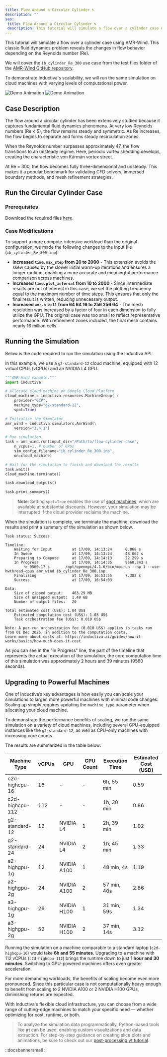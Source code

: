 ```yaml
---
title: Flow Around a Circular Cylinder 🌀
description: ""
seo:
 title: Flow Around a Circular Cylinder 🌀
 description: This tutorial will simulate a flow over a cylinder case using AMR-Wind. This classic fluid dynamics problem reveals the changes in flow behavior depending on the Reynolds number (Re). We will cover the `ib_cylinder_Re_300` use case from the test files folder of the AMR-Wind GitHub repository.
---
```


This tutorial will simulate a flow over a cylinder case using AMR-Wind. This classic fluid dynamics problem reveals the changes in flow behavior depending on the Reynolds number (Re).

We will cover the `ib_cylinder_Re_300` use case from the test files folder of the [AMR-Wind GitHub repository](https://github.com/Exawind/amr-wind/tree/main/test/test_files/ib_cylinder_Re_300).

To demonstrate Inductiva's scalability, we will run the same simulation on cloud machines with varying levels of computational power.

![Demo Animation](amr-wind/Re100.gif)
![Demo Animation](amr-wind/Re10000.gif)

## Case Description
The flow around a circular cylinder has been extensively studied because it captures fundamental fluid dynamics phenomena. At very low Reynolds numbers (Re < 5), the flow remains steady and symmetric. As Re increases, the flow begins to separate and forms steady recirculation zones.

When the Reynolds number surpasses approximately 47, the flow transitions to an unsteady regime. Here, periodic vortex shedding develops, creating the characteristic von Kármán vortex street.

At Re = 300, the flow becomes fully three-dimensional and unsteady. This makes it a popular benchmark for validating CFD solvers, immersed boundary methods, and mesh refinement strategies.

## Run the Circular Cylinder Case

### Prerequisites
Download the required files [here](https://storage.googleapis.com/inductiva-api-demo-files/flow-cylinder-case-files.zip).

### Case Modifications
To support a more compute-intensive workload than the original configuration, we made the following changes to the input file (`ib_cylinder_Re_300.inp`):

* **Increased `time.max_step` from 20 to 2000** - This extension avoids the skew caused by the slower initial warm-up iterations and ensures a longer runtime, enabling a more accurate and meaningful performance comparison across machines.
* **Increased `time.plot_interval` from 10 to 2000** - Since intermediate results are not of interest in this case, we set the plotting frequency equal to the maximum number of time steps. This ensures that only the final result is written, reducing unnecessary output.
* **Increased `amr.n_cell` from 64 64 16 to 256 256 64** - The mesh resolution was increased by a factor of four in each dimension to fully utilize the GPU. The original case was too small to reflect representative performance. With refinement zones included, the final mesh contains nearly 16 million cells.

## Running the Simulation
Below is the code required to run the simulation using the Inductiva API.

In this example, we use a `g2-standard-12` cloud machine, equipped with 12 virtual CPUs (vCPUs) and an NVIDIA L4 GPU.

```python
"""AMR-Wind example."""
import inductiva

# Allocate cloud machine on Google Cloud Platform
cloud_machine = inductiva.resources.MachineGroup( \
    provider="GCP",
    machine_type="g2-standard-12",
    spot=True)

# Initialize the Simulator
amr_wind = inductiva.simulators.AmrWind(\
    version="3.4.1")

# Run simulation
task = amr_wind.run(input_dir="/Path/to/flow-cylinder-case",
	n_vcpus=1, # number of GPUs
    sim_config_filename="ib_cylinder_Re_300.inp",
    on=cloud_machine)

# Wait for the simulation to finish and download the results
task.wait()
cloud_machine.terminate()

task.download_outputs()

task.print_summary()
```

> **Note**: Setting `spot=True` enables the use of [spot machines](/how-it-works/machines/spot-machines.md), which are available at substantial discounts.
> However, your simulation may be interrupted if the cloud provider reclaims the machine.

When the simulation is complete, we terminate the machine, download the results and print a summary of the simulation as shown below.

```
Task status: Success

Timeline:
	Waiting for Input         at 17/09, 14:13:24      0.868 s
	In Queue                  at 17/09, 14:13:24      48.062 s
	Preparing to Compute      at 17/09, 14:14:13      22.299 s
	In Progress               at 17/09, 14:14:35      9560.343 s
		└> 9560.17 s       /opt/openmpi/4.1.6/bin/mpirun --np 1 --use-hwthread-cpus amr_wind ib_cylinder_Re_300.inp
	Finalizing                at 17/09, 16:53:55      7.382 s
	Success                   at 17/09, 16:54:03

Data:
	Size of zipped output:    463.29 MB
	Size of unzipped output:  1.49 GB
	Number of output files:   20

Total estimated cost (US$): 1.04 US$
	Estimated computation cost (US$): 1.03 US$
	Task orchestration fee (US$): 0.010 US$

Note: A per-run orchestration fee (0.010 US$) applies to tasks run from 01 Dec 2025, in addition to the computation costs.
Learn more about costs at: https://inductiva.ai/guides/how-it-works/basics/how-much-does-it-cost
```

As you can see in the "In Progress" line, the part of the timeline that
represents the actual execution of the simulation,
the core computation time of this simulation was approximately 2 hours and 39 minutes (9560 seconds).

## Upgrading to Powerful Machines
One of Inductiva’s key advantages is how easily you can scale your simulations to larger, more powerful machines with minimal code changes. Scaling up simply requires updating the `machine_type` parameter when allocating your cloud machine.

To demonstrate the performance benefits of scaling, we ran the same simulation on a variety of cloud machines, including several GPU-equipped instances like the `g2-standard-12`, as well as CPU-only machines with increasing core counts.

The results are summarized in the table below:

| Machine Type     | vCPUs | GPU         | GPU Count | Execution Time | Estimated Cost (USD) |
|------------------|-------|-------------|-----------|----------------|--------------------- |
| c2d-highcpu-16   | 16    | -           | -         | 6h, 55 min     | 0.59                 |
| c2d-highcpu-112  | 112   | -           | -         | 1h, 30 min     | 0.86                 |
| g2-standard-12   | 12    | NVIDIA L4   | 1         | 2h, 39 min     | 1.02                 |
| g2-standard-24   | 24    | NVIDIA L4   | 2         | 1h, 45 min     | 1.33                 |
| a2-highgpu-1g    | 12    | NVIDIA A100 | 1         | 48 min, 4s     | 1.19                 |
| a2-highgpu-2g    | 24    | NVIDIA A100 | 2         | 57 min, 40s    | 2.86                 |
| a3-highgpu-1g    | 26    | NVIDIA H100 | 1         | 31 min, 59s    | 1.34                 |
| a3-highgpu-2g    | 52    | NVIDIA H100 | 2         | 37 min, 14s    | 3.12                 |

Running the simulation on a machine comparable to a standard laptop (`c2d-highcpu-16`) would take **6h and 55 minutes**. Upgrading to a machine with 112 vCPUs (`c2d-highcpu-112`) brings the runtime down to just **1 hour and 30 minutes**. Switching to GPU-powered machines offers even greater acceleration.

For more demanding workloads, the benefits of scaling become even more pronounced. Since this particular case is not computationally heavy enough to benefit from scaling to 2 NVIDIA A100 or 2 NVIDIA H100 GPUs, diminishing returns are expected.

With Inductiva's flexible cloud infrastructure, you can choose from a wide range of cutting-edge machines to match your specific need — whether optimizing for cost, runtime, or both.

> To analyze the simulation data programmatically, Python-based tools like **yt** can be used, enabling
custom visualizations and data extraction. For step-by-step guidance on creating slice plots and animations,
be sure to check out our [post-processing yt tutorial](../visualization/yt-for-post-processing).

::docsbannersmall
::

